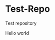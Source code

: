 # Test-Repo
Test repository
<html>
<title>Hello World ISC-17 testing commit review 2</title>
<body>
Hello world
</body>
</html>
